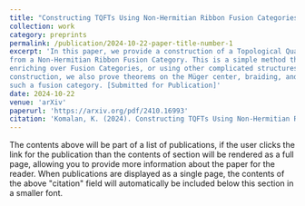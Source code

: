 ```yaml
---
title: "Constructing TQFTs Using Non-Hermitian Ribbon Fusion Categories"
collection: work
category: preprints
permalink: /publication/2024-10-22-paper-title-number-1
excerpt: 'In this paper, we provide a construction of a Topological Quantum Field Theory
from a Non-Hermitian Ribbon Fusion Category. This is a simple method that does not involve
enriching over Fusion Categories, or using other complicated structures. To substantiate this
construction, we also prove theorems on the Müger center, braiding, and spherical structure of
such a fusion category. [Submitted for Publication]'
date: 2024-10-22
venue: 'arXiv'
paperurl: 'https://arxiv.org/pdf/2410.16993'
citation: 'Komalan, K. (2024). Constructing TQFTs Using Non-Hermitian Ribbon Fusion Categories. arXiv preprint arXiv:2410.16993.'
---
```

The contents above will be part of a list of publications, if the user clicks the link for the publication than the contents of section will be rendered as a full page, allowing you to provide more information about the paper for the reader. When publications are displayed as a single page, the contents of the above "citation" field will automatically be included below this section in a smaller font.
